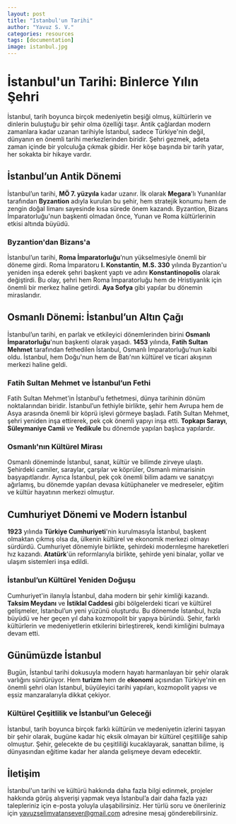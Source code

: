 ```yaml
---
layout: post
title: "Istanbul'un Tarihi"
author: "Yavuz S. V."
categories: resources
tags: [documentation]
image: istanbul.jpg
---
```

# İstanbul'un Tarihi: Binlerce Yılın Şehri

İstanbul, tarih boyunca birçok medeniyetin beşiği olmuş, kültürlerin ve dinlerin buluştuğu bir şehir olma özelliği taşır. Antik çağlardan modern zamanlara kadar uzanan tarihiyle İstanbul, sadece Türkiye'nin değil, dünyanın en önemli tarihi merkezlerinden biridir. Şehri gezmek, adeta zaman içinde bir yolculuğa çıkmak gibidir. Her köşe başında bir tarih yatar, her sokakta bir hikaye vardır.

## İstanbul’un Antik Dönemi

İstanbul’un tarihi, **MÖ 7. yüzyıla** kadar uzanır. İlk olarak **Megara**'lı Yunanlılar tarafından **Byzantion** adıyla kurulan bu şehir, hem stratejik konumu hem de zengin doğal limanı sayesinde kısa sürede önem kazandı. Byzantion, Bizans İmparatorluğu'nun başkenti olmadan önce, Yunan ve Roma kültürlerinin etkisi altında büyüdü.

### Byzantion'dan Bizans'a

İstanbul’un tarihi, **Roma İmparatorluğu**’nun yükselmesiyle önemli bir döneme girdi. Roma İmparatoru **I. Konstantin**, **M.S. 330** yılında Byzantion'u yeniden inşa ederek şehri başkent yaptı ve adını **Konstantinopolis** olarak değiştirdi. Bu olay, şehri hem Roma İmparatorluğu hem de Hristiyanlık için önemli bir merkez haline getirdi. **Aya Sofya** gibi yapılar bu dönemin miraslarıdır.

## Osmanlı Dönemi: İstanbul’un Altın Çağı

İstanbul’un tarihi, en parlak ve etkileyici dönemlerinden birini **Osmanlı İmparatorluğu**'nun başkenti olarak yaşadı. **1453** yılında, **Fatih Sultan Mehmet** tarafından fethedilen İstanbul, Osmanlı İmparatorluğu’nun kalbi oldu. İstanbul, hem Doğu'nun hem de Batı'nın kültürel ve ticari akışının merkezi haline geldi.

### Fatih Sultan Mehmet ve İstanbul’un Fethi

Fatih Sultan Mehmet'in İstanbul’u fethetmesi, dünya tarihinin dönüm noktalarından biridir. İstanbul’un fethiyle birlikte, şehir hem Avrupa hem de Asya arasında önemli bir köprü işlevi görmeye başladı. Fatih Sultan Mehmet, şehri yeniden inşa ettirerek, pek çok önemli yapıyı inşa etti. **Topkapı Sarayı**, **Süleymaniye Camii** ve **Yedikule** bu dönemde yapılan başlıca yapılardır.

### Osmanlı'nın Kültürel Mirası

Osmanlı döneminde İstanbul, sanat, kültür ve bilimde zirveye ulaştı. Şehirdeki camiler, saraylar, çarşılar ve köprüler, Osmanlı mimarisinin başyapıtlarıdır. Ayrıca İstanbul, pek çok önemli bilim adamı ve sanatçıyı ağırlamış, bu dönemde yapılan devasa kütüphaneler ve medreseler, eğitim ve kültür hayatının merkezi olmuştur.

## Cumhuriyet Dönemi ve Modern İstanbul

**1923** yılında **Türkiye Cumhuriyeti**'nin kurulmasıyla İstanbul, başkent olmaktan çıkmış olsa da, ülkenin kültürel ve ekonomik merkezi olmayı sürdürdü. Cumhuriyet dönemiyle birlikte, şehirdeki modernleşme hareketleri hız kazandı. **Atatürk**'ün reformlarıyla birlikte, şehirde yeni binalar, yollar ve ulaşım sistemleri inşa edildi.

### İstanbul’un Kültürel Yeniden Doğuşu

Cumhuriyet'in ilanıyla İstanbul, daha modern bir şehir kimliği kazandı. **Taksim Meydanı** ve **İstiklal Caddesi** gibi bölgelerdeki ticari ve kültürel gelişmeler, İstanbul’un yeni yüzünü oluşturdu. Bu dönemde İstanbul, hızla büyüdü ve her geçen yıl daha kozmopolit bir yapıya büründü. Şehir, farklı kültürlerin ve medeniyetlerin etkilerini birleştirerek, kendi kimliğini bulmaya devam etti.

## Günümüzde İstanbul

Bugün, İstanbul tarihi dokusuyla modern hayatı harmanlayan bir şehir olarak varlığını sürdürüyor. Hem **turizm** hem de **ekonomi** açısından Türkiye'nin en önemli şehri olan İstanbul, büyüleyici tarihi yapıları, kozmopolit yapısı ve eşsiz manzaralarıyla dikkat çekiyor.

### Kültürel Çeşitlilik ve İstanbul’un Geleceği

İstanbul, tarih boyunca birçok farklı kültürün ve medeniyetin izlerini taşıyan bir şehir olarak, bugüne kadar hiç eksik olmayan bir kültürel çeşitliliğe sahip olmuştur. Şehir, gelecekte de bu çeşitliliği kucaklayarak, sanattan bilime, iş dünyasından eğitime kadar her alanda gelişmeye devam edecektir.

## İletişim

İstanbul'un tarihi ve kültürü hakkında daha fazla bilgi edinmek, projeler hakkında görüş alışverişi yapmak veya İstanbul’a dair daha fazla yazı talepleriniz için e-posta yoluyla ulaşabilirsiniz. Her türlü soru ve önerileriniz için [yavuzselimvatansever@gmail.com](mailto:yavuzselimvatansever@gmail.com) adresine mesaj gönderebilirsiniz.
